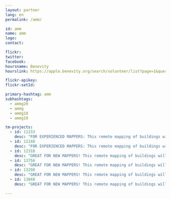```yaml
---
layout: partner
lang: en
permalink: /amm/

id: amm
name: amm
logo: 
contact: 

flickr: 
twitter: 
facebook: 
hoursname: Benevity
hourslink: https://apple.benevity.org/search/volunteer/list?page=1&query=missing%20maps&layout=list

flickr-apikey: 
flickr-setId: 

primary-hashtag: amm
subhashtags:
  - ammg20
  - ammg
  - ammg18
  - ammg19

tm-projects:
  - id: 11233
    desc: "FOR EXPERIENCED MAPPERS: This remote mapping of buildings will support the implementation of planned activities and largely the generation of data for humanitarian activities in the identified provinces."
  - id: 12248
    desc: "FOR EXPERIENCED MAPPERS: This remote mapping of buildings will support the implementation of planned activities and largely the generation of data for humanitarian activities in the identified provinces." 
  - id: 12318
    desc: "GREAT FOR NEW MAPPERS! This remote mapping of buildings will support the implementation of planned activities and largely the generation of data for humanitarian activities in the identified provinces."
  - id: 13756
    desc: "GREAT FOR NEW MAPPERS! This remote mapping of buildings will support the implementation of planned activities and largely the generation of data for humanitarian activities in the identified provinces."
  - id: 13298
    desc: "GREAT FOR NEW MAPPERS! This remote mapping of buildings will support the implementation of planned activities and largely the generation of data for humanitarian activities in the identified provinces."
  - id: 13848
    desc: "GREAT FOR NEW MAPPERS! This remote mapping of buildings will support the implementation of planned activities and largely the generation of data for humanitarian activities in the identified provinces."

---
```

